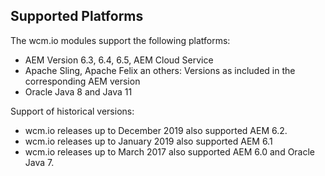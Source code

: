 ## Supported Platforms

The wcm.io modules support the following platforms:

* AEM Version 6.3, 6.4, 6.5, AEM Cloud Service
* Apache Sling, Apache Felix an others: Versions as included in the corresponding AEM version
* Oracle Java 8 and Java 11

Support of historical versions:

* wcm.io releases up to December 2019 also supported AEM 6.2.
* wcm.io releases up to January 2019 also supported AEM 6.1
* wcm.io releases up to March 2017 also supported AEM 6.0 and Oracle Java 7.

